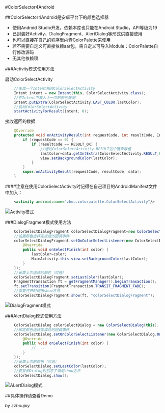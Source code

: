 #ColorSelector4Android

##ColorSelector4Android是安卓平台下的颜色选择器

* 使用Android Studio开发，依赖本库也只能在Android Studio，API等级为19
* 已封装好Activity、DialogFragment、AlertDialog等形式供直接使用
* 也可以直接在自己的程序里内嵌ColorPalette来使用
* 若不需要自定义可直接依赖aar包，需自定义可导入Module：ColorPalette自行修改源码
* 无其他依赖项

###Activity模式使用方法

启动ColorSelectActivity

```java
    //生成一个Intent指向ColorSelectActivity
    Intent intent = new Intent(this, ColorSelectActivity.class);
    //在Intent中放入上一次的颜色数据
    intent.putExtra(ColorSelectActivity.LAST_COLOR,lastColor);
    //启动ColorSelectActivity
    startActivityForResult(intent, 0);
```

接收返回的数据

```java
    @Override
    protected void onActivityResult(int requestCode, int resultCode, Intent data) {
        if (requestCode == 0) {
            if (resultCode == RESULT_OK) {
                //通过ColorSelectActivity.RESULT这个键来取值
                lastColor=data.getIntExtra(ColorSelectActivity.RESULT,0x000000);
                view.setBackgroundColor(lastColor);
            }
        }
        super.onActivityResult(requestCode, resultCode, data);
    }
```

####注意在使用ColorSelectActivity时记得在自己项目的AndroidManifest文件中加入：

```xml
    <activity android:name="zhou.colorpalette.ColorSelectActivity"/>
```

![Activity模式](http://git.oschina.net/uploads/images/2015/0523/164516_70d13e80_141009.png "Activity模式")

###DialogFragment模式使用方法

```java
    ColorSelectDialogFragment colorSelectDialogFragment=new ColorSelectDialogFragment();
    //设置颜色选择完成后的回调事件
    colorSelectDialogFragment.setOnColorSelectListener(new ColorSelectDialogFragment.OnColorSelectListener() {
        @Override
        public void onSelectFinish(int color) {
            lastColor=color;
            MainActivity.this.view.setBackgroundColor(lastColor);
        }
    });
    //设置上次选择的颜色（可选）
    colorSelectDialogFragment.setLastColor(lastColor);
    FragmentTransaction ft = getFragmentManager().beginTransaction();
    ft.setTransition(FragmentTransaction.TRANSIT_FRAGMENT_FADE);
    //需要打开时调用show方法
    colorSelectDialogFragment.show(ft, "colorSelectDialogFragment");
```

![DialogFragment模式](http://git.oschina.net/uploads/images/2015/0523/164557_53236ec5_141009.png "DialogFragment模式")

###AlertDialog模式使用方法

```java
    ColorSelectDialog colorSelectDialog = new ColorSelectDialog(this);
    //绑定颜色选择完成后的回调事件
    colorSelectDialog.setOnColorSelectListener(new ColorSelectDialog.OnColorSelectListener() {
        @Override
        public void onSelectFinish(int color) {
            // ...
        }
    });
    //设置上次的颜色（可选）
    colorSelectDialog.setLastColor(lastColor);
    //要显示Dialog时别忘了调用show方法
    colorSelectDialog.show();
```

![ALertDialog模式](http://git.oschina.net/uploads/images/2015/0523/164645_147874e6_141009.png "AlertDialog模式")

##具体操作请查看Demo

_by zzhoujay_
